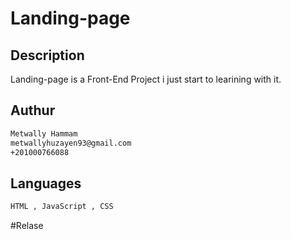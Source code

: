 # Landing-page
## Description

Landing-page is a Front-End Project i just start to learining with it.

## Authur 
```bash
Metwally Hammam 
metwallyhuzayen93@gmail.com
+201000766088
```

## Languages 

```HTML , JavaScript , CSS .
HTML , JavaScript , CSS
```
#Relase 
``` V1.0

